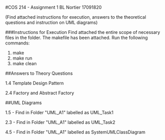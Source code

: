 #COS 214 - Assignment 1
   BL Nortier 17091820 

(Find attached instructions for execution,
 answers to the theoretical questions and instruction on UML diagrams)

###Instructions for Execution
Find attached the entire scope of necessary files in the folder. 
The makefile has been attached. Run the following commands:

1. make
2. make run
3. make clean

##Answers to Theory Questions

1.4 Template Design Pattern

2.4 Factory and Abstract Factory 

##UML Diagrams

1.5 - Find in Folder "UML_A1" labelled as UML_Task1

2.3 - Find in Folder "UML_A1" labelled as UML_Task2

4.5 - Find in Folder "UML_A1" labelled as SystemUMLClassDiagram
 

